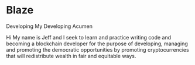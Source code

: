 # Blaze
Developing My Developing Acumen

Hi My name is Jeff and I seek to learn and practice writing code and becoming a blockchain developer for the purpose of developing, managing and promoting the democratic opportunities by promoting cryptocurrencies that will redistribute wealth in fair and equitable ways.
